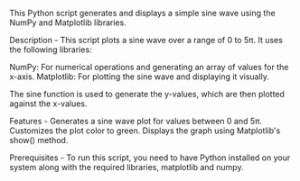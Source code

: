 This Python script generates and displays a simple sine wave using the NumPy and Matplotlib libraries.

Description -
This script plots a sine wave over a range of 0 to 5π. It uses the following libraries:

NumPy: For numerical operations and generating an array of values for the x-axis.
Matplotlib: For plotting the sine wave and displaying it visually.

The sine function is used to generate the y-values, which are then plotted against the x-values.

Features -
Generates a sine wave plot for values between 0 and 5π. 
Customizes the plot color to green.
Displays the graph using Matplotlib's show() method.

Prerequisites -
To run this script, you need to have Python installed on your system along with the required libraries, matplotlib and numpy.
